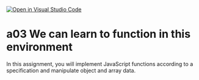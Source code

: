 [![Open in Visual Studio Code](https://classroom.github.com/assets/open-in-vscode-f059dc9a6f8d3a56e377f745f24479a46679e63a5d9fe6f495e02850cd0d8118.svg)](https://classroom.github.com/online_ide?assignment_repo_id=6451928&assignment_repo_type=AssignmentRepo)
# a03 We can learn to function in this environment
In this assignment, you will implement JavaScript functions according to a specification and manipulate object and array data.
